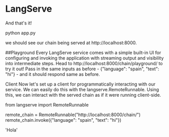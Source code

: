 # LangServe

And that's it! 

python app.py

we should see our chain being served at http://localhost:8000.

##Playground
Every LangServe service comes with a simple built-in UI for configuring and invoking the application with streaming output and visibility into intermediate steps. Head to http://localhost:8000/chain/playground/ to try it out! Pass in the same inputs as before - {"language": "spain", "text": "hi"} - and it should respond same as before.

Client
Now let's set up a client for programmatically interacting with our service. We can easily do this with the langserve.RemoteRunnable. Using this, we can interact with the served chain as if it were running client-side.

from langserve import RemoteRunnable

remote_chain = RemoteRunnable("http://localhost:8000/chain/")
remote_chain.invoke({"language": "spain", "text": "hi"})

'Hola'
